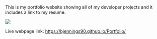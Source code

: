 This is my portfolio website showing all of my developer projects and it includes a link to my resume.

![](css/images/bjennings90-github-io-Portfolio-2022-07-12-10_44_47.png)

Live webpage link: https://bjennings90.github.io/Portfolio/
